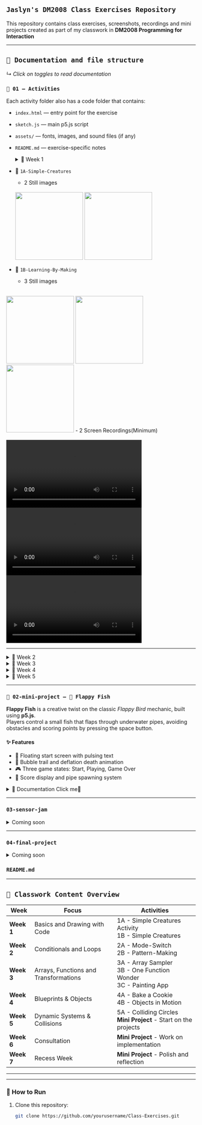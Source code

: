 ## `Jaslyn's DM2008 Class Exercises Repository`

This repository contains class exercises, screenshots, recordings and mini projects created as part of my classwork in **DM2008 Programming for Interaction**

---

## `📁 Documentation and file structure`

 *↳ Click on toggles to read documentation*

### `📂 01 – Activities `


Each activity folder also has a code folder that contains:

- `index.html` — entry point for the exercise
- `sketch.js` — main p5.js script
- `assets/` — fonts, images, and sound files (if any)
- `README.md` — exercise-specific notes




   <details> 
   <summary> 
   📂 Week 1
   </summary>

- 📂 `1A-Simple-Creatures`
    - 2 Still images
  </br>
    <image src="./01-activities/Week1/1A-Simple-Creatures/PonyResult.png" width="180" controls></image>
    <image src="./01-activities/Week1/1A-Simple-Creatures/PonyCode.png" height="180" controls></image>


- 📂 `1B-Learning-By-Making`
    - 3 Still images
</br>
  <image src="./01-activities/Week1/1B-Learning-By-Making/1B_GorgeNeeseInspo.png" width="180" ></image>
  <image src="./01-activities/Week1/1B-Learning-By-Making/1B_GorgeNeeseVer2Inspo.png" width="180" ></image>
  <image src="./01-activities/Week1/1B-Learning-By-Making/1B_RyojiIkedaInspo.png" width="180" ></image>
    - 2 Screen Recordings(Minimum)
</br>
</br>
  <video src="./01-activities/Week1/1B-Learning-By-Making/1B_GorgeNeeseScreenRecording.mp4" height="180" controls></video>
  <video src="./01-activities/Week1/1B-Learning-By-Making/1B_GorgeNeeseVer2ScreenRecording.mp4" height="180" controls></video>
<video src="./01-activities/Week1/1B-Learning-By-Making/1B_RyojiIkedaScreenRecording.mp4" height="180" controls></video>


---

</details>




<details>

   <summary> 
   📂 Week 2

   </summary>

- 📂 `2A-Mode-Switch`
    - 3 Still images
    - 1 Screen Recordings
- 📂 `2B-Pattern-Making`
    - 3 Still images
    - 1 Screen Recordings`


---

</details>


<details>

   <summary> 
   📂 Week 3

   </summary>

- 📂 `3A-Array-Sampler`
   - 1 Screen Recordings
- 📂 `3B-One-function-wonder`
  - 3 Still images
- 📂 `3C-One-function-wonder`
  - 2 Still images
  - 1 Screen Recordings`

    </details>

<details>

   <summary> 
   📂 Week 4

   </summary>

- 📂 `4A-Bake-A-Cookie`
    - 1 Screen Recordings
- 📂 `4B-Objects-In-Motion`
    - 1 Screen Recordings

---
</details>

   <details>

   <summary> 
   📂 Week 5

   </summary>

- 📂 `5A-Colliding-Circles`
    - 1 Screen Recordings
- 📂 `Mini-Project-Start`
    

---
   </details>

  </details>

---
### `📂 02-mini-project – 🐠 Flappy Fish`

**Flappy Fish** is a creative twist on the classic *Flappy Bird* mechanic, built using **p5.js**.  
Players control a small fish that flaps through underwater pipes, avoiding obstacles and scoring points by pressing the space button.

#### ✨ Features

- 💨 Floating start screen with pulsing text
- 🫧 Bubble trail and deflation death animation
- 🎮 Three game states: Start, Playing, Game Over
- 🔢 Score display and pipe spawning system


<details>
 <summary> 
    📄 Documentation Click me🥺
</summary>


---
### Flappy Fish Documentation
#### 🧠 Creation Process Overview
- **Goal:** Combine prior lessons into a small playable game after flappy bird using OOP and game states.
   - Try things out and experiment
   - Simple but engaging mechanics
   - Use purely code and no sprite assets
   - Focus on the user experience and game juice

---

#### `📅 Development Timeline`

#### Week 5 — First Prototype
- Worked on provided guided code to make main mechanics work.
  <video src="assets/progress/week3-prototype.mp4" width="480" controls></video>

#### Week 6 — Consultation and Polish

- Tested shapes generated with code to create squish and squash effect.
- Added circles to pipes to make them look more 3D
- Added fishtail and realised that flappy fish sounds like a cool theme.

#### Week 7 — Polish

- Fixed bugs created by the initial circles
- Created a simple state machine for start, play, and game over
- Created bubbles and bubble trail to add more life and game juice to the underwater theme.
- Added speed and vertical movement for the pipes as the score increases to increase difficulty.

  **Polish**
- Refined color palette and visual consistency.
- Added floating start text and pulsing “Press SPACE” message.
- Introduced bubble particle effects and flipped death animation.

---

### 🎨 Visual Design

The game uses a soft **oceanic palette**:

| Element          | Color                      | RGBA                       |
|------------------|----------------------------|----------------------------|
| Fish             | Orange                     | `rgba(255, 169, 77, 1)`    |
| Background Light | Sky Blue                   | `rgba(179, 229, 252, 1)`   |
| Background Deep  | Ocean Blue                 | `rgba(2, 136, 209, 1)`     |
| Pipes            | Seaweed Green              | `rgba(129, 199, 132, 1)`   |
| Bubbles          | Light Blue (varying alpha) | `rgba(200, 230, 255, 0.5)` |





</details>

---
### ` 03-sensor-jam `
<details>
 <summary> 
 Coming soon
</summary>







</details>

---

### ` 04-final-project `
<details>
    <summary> 
    Coming soon
     </summary>







   </details>

### `README.md`

---

## `📅 Classwork Content Overview`

| Week       | Focus                                 | Activities                                                                     |
|------------|---------------------------------------|--------------------------------------------------------------------------------|
| **Week 1** | Basics and Drawing with Code          | 1A - Simple Creatures Activity <br/> 1B - Simple Creatures                     |
| **Week 2** | Conditionals and Loops                | 2A - Mode-Switch <br/> 2B - Pattern-Making                                     |
| **Week 3** | Arrays, Functions and Transformations | 3A - Array Sampler <br/> 3B - One Function Wonder <br/> 3C - Painting App      |
| **Week 4** | Blueprints & Objects                  | 4A - Bake a Cookie <br/> 4B - Objects in Motion                                |
| **Week 5** | Dynamic Systems & Collisions          | 5A - Colliding Circles<br/> **Mini Project** - Start on the projects           |
| **Week 6** | Consultation                          | **Mini Project** - Work on implementation                                      |
| **Week 7** | Recess Week                           | **Mini Project** - Polish and reflection                                       |

---



---

### 🚀 How to Run

1. Clone this repository:
   ```bash
   git clone https://github.com/yourusername/Class-Exercises.git